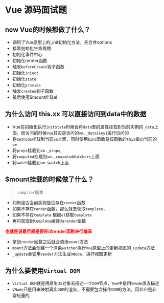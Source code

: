 # Vue 源码面试题

## new Vue的时候都做了什么？
- 调用了Vue原型上的_init初始化方法，先合并options
- 接着初始化生命周期
- 初始化事件中心
- 初始化render函数
- 触发`beforeCreate`钩子函数
- 初始化`inject`
- 初始化`state`
- 初始化`provide`
- 触发`created`钩子函数
- 最后使用$mount挂载el


## 为什么访问 this.xx 可以直接访问到data中的数据
- Vue在初始化执行`initState`时候会将`data`里的属性挂载到当前实例的`_data`上面，而访问的时候`Vue`其实是访问的`vm._data[key]`进行访问的
- 将`methods`挂载到当前`vm`上面，同时使用`bind`函数将该函数的`this`指向当前的`vm`
- 将`props`挂载到`vm._props`, 
- 将`computed`挂载到`vm._computedWatchers`上面
- 将`watch`挂载到`vm.$watch`上面


## $mount挂载的时候做了什么？
> `compiler`版本
- 判断是否当前实例是否存在`render`函数
- 如果不存在`render`函数，那么就去获取`template`，
- 如果不存在`template` 根据`el`获取`template`
- 再将获取到`template`编译为`render`函数

<font color="red"><b>也就是说最后都是要经过render函数进行编译</b></font>

- 拿到`render`函数之后就会调用`mount`方法
- `mount`方法会创建一个渲染`watcher`执行`Vue`原型上的更新视图的`_update`方法
- `_update`会调用`render`方法生成`VNode`，进行视图更新

## 为什么要使用`Virtual DOM`
- `Virtual DOM`就是用原生`JS`对象去描述一个`DOM`节点，`Vue`中是用`VNode`类去描述
- `VNode`只是用来映射真实`DOM`的渲染，不需要包含操作`DOM`的方法，因此它是非常轻量的



<style>
#app .theme-default-content {
    max-width: 1200px;
}
</style>
